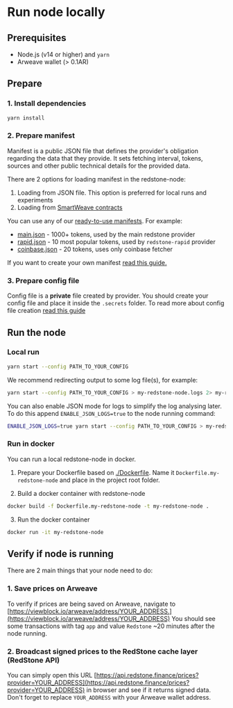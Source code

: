 # Run node locally

## Prerequisites
- Node.js (v14 or higher) and `yarn`
- Arweave wallet (> 0.1AR)

## Prepare
### 1. Install dependencies
```bash
yarn install
```

### 2. Prepare manifest
Manifest is a public JSON file that defines the provider's obligation regarding the data that they provide. It sets fetching interval, tokens, sources and other public technical details for the provided data.

There are 2 options for loading manifest in the redstone-node:
1. Loading from JSON file. This option is preferred for local runs and experiments
2. Loading from [SmartWeave contracts](./DEPLOY_MANIFEST_ON_ARWEAVE.md)

You can use any of our [ready-to-use manifests](../manifests).
For example:
- [main.json](../manifests/main.json) - 1000+ tokens, used by the main redstone provider
- [rapid.json](../manifests/rapid.json) - 10 most popular tokens, used by `redstone-rapid` provider
- [coinbase.json](../manifests/coinbase.json) - 20 tokens, uses only coinbase fetcher

If you want to create your own manifest [read this guide.](./PREPARE_MANIFEST.md)

### 3. Prepare config file

Config file is a **private** file created by provider. You should create your config file and place it inside the `.secrets` folder. To read more about config file creation [read this guide](./PREPARE_CONFIG.md)

## Run the node

### Local run

```bash
yarn start --config PATH_TO_YOUR_CONFIG
```

We recommend redirecting output to some log file(s), for example:
```bash
yarn start --config PATH_TO_YOUR_CONFIG > my-redstone-node.logs 2> my-redstone-node.error.logs
```

You can also enable JSON mode for logs to simplify the log analysing later.
To do this append `ENABLE_JSON_LOGS=true` to the node running command:

```bash
ENABLE_JSON_LOGS=true yarn start --config PATH_TO_YOUR_CONFIG > my-redstone-node.logs 2> my-redstone-node.error.logs
```

### Run in docker
You can run a local redstone-node in docker.

1. Prepare your Dockerfile based on [./Dockerfile](../Dockerfile).
Name it `Dockerfile.my-redstone-node` and place in the project root folder.

2. Build a docker container with redstone-node
```bash
docker build -f Dockerfile.my-redstone-node -t my-redstone-node .
```

3. Run the docker container
```bash
docker run -it my-redstone-node
```

## Verify if node is running
There are 2 main things that your node need to do:
### 1. Save prices on Arweave
To verify if prices are being saved on Arweave, navigate to [https://viewblock.io/arweave/address/YOUR_ADDRESS.](https://viewblock.io/arweave/address/YOUR_ADDRESS)
You should see some transactions with tag `app` and value `Redstone` ~20 minutes after the node running.
### 2. Broadcast signed prices to the RedStone cache layer (RedStone API)
You can simply open this URL [https://api.redstone.finance/prices?provider=YOUR_ADDRESS](https://api.redstone.finance/prices?provider=YOUR_ADDRESS) in browser and see if it returns signed data. Don't forget to replace `YOUR_ADDRESS` with your Arweave wallet address.
